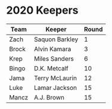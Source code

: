 # 2020 Keepers

| Team  | Keeper         | Round |
| ----- | -------------- | ----- |
| Zach  | Saquon Barkley | 1     |
| Brock | Alvin Kamara   | 3     |
| Krep  | Miles Sanders  | 6     |
| Bingo | D.K. Metcalf   | 10    |
| Jama  | Terry McLaurin | 12    |
| Luke  | Lamar Jackson  | 15    |
| Mancz | A.J. Brown     | 15    |


